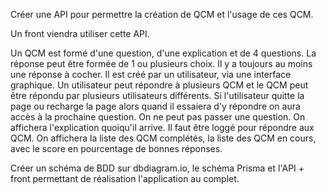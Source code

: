 Créer une API pour permettre la création de QCM et l'usage de ces QCM.

Un front viendra utiliser cette API.

Un QCM est formé d'une question, d'une explication et de 4 questions. La réponse peut être formée de 1 ou plusieurs choix. Il y a toujours au moins une réponse à cocher. Il est créé par un utilisateur, via une interface graphique.
Un utilisateur peut répondre à plusieurs QCM et le QCM peut être répondu par plusieurs utilisateurs différents. Si l'utilisateur quitte la page ou recharge la page alors quand il essaiera d'y répondre on aura accès à la prochaine question. On ne peut pas passer une question.
On affichera l'explication quoiqu'il arrive.
Il faut être loggé pour répondre aux QCM.
On affichera la liste des QCM complétés, la liste des QCM en cours, avec le score en pourcentage de bonnes réponses.

Créer un schéma de BDD sur dbdiagram.io, le schéma Prisma et l'API + front permettant de réalisation l'application au complet.

